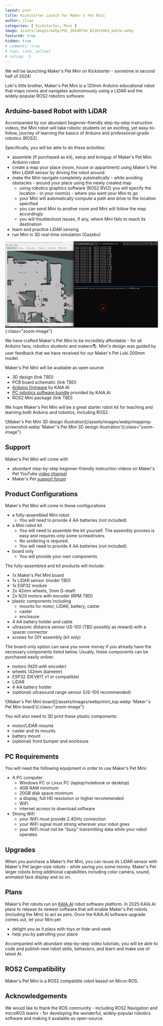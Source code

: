 ```yaml
---
layout: post
title: Kickstarter Launch for Maker's Pet Mini
author: iliao
categories: [ Kickstarter, Mini ]
image: assets/images/webp/PXL_20240704_031632664_edite.webp
featured: true
hidden: true
# comments: true
# tags: [red, yellow]
# rating: .5
---
```


We will be launching Maker's Pet Mini on Kickstarter - sometime in second half of 2024!

Loki's little brother, Maker's Pet Mini is a 120mm Arduino educational robot that maps rooms and navigates autonomously using a LiDAR and the widely-popular ROS2 robotics software.

## Arduino-based Robot with LiDAR

Accompanied by our abundant beginner-friendly step-by-step instruction videos, the Mini robot will take robotic students on an exciting, yet easy-to-follow, journey of learning the basics of Arduino and professional-grade robotics (ROS2).

Specifically, you will be able to do these activities:
- assemble (if purchased as kit), setup and bringup of Maker's Pet Mini Arduino robot
- create a map your place (room, house or appartment) using Maker's Pet Mini LiDAR sensor by driving the robot around 
- make the Mini navigate completely automatically - while avoiding obstacles - around your place using the newly created map
  - using robotics graphics software (ROS2 RVIZ) you will specify the location - in your room(s) - where you want your Mini to go
  - your Mini will automatically compute a path and drive to the location specified
  - you can send Mini to another room and Mini will follow the map accordingly
  - you will troubleshoot issues, if any, where Mini fails to reach its destination
- learn and practice LiDAR sensing
- run Mini in 3D real-time simulation (Gazebo)

![Room mapping with LiDAR illustration](/assets/images/webp/snoopy-mapping-screenshot.webp 'Room mapping with LiDAR illustration'){:class="zoom-image"}

We have crafted Maker's Pet Mini to be incredibly affordable - for all Arduino fans, robotics students and makers🌎. Mini's design was guided by user feedback that we have received for our Maker's Pet Loki 200mm model.

Maker's Pet Mini will be available as open source:
- 3D design (link TBD)
- PCB board schematic (link TBD)
- [Arduino firmware](https://github.com/kaiaai/firmware/) by KAIA.AI
- [PC robotics software bundle](https://github.com/kaiaai/install) provided by KAIA.AI
- ROS2 Mini package (link TBD)

We hope Maker's Pet Mini will be a great starter robot kit for teaching and learning both Arduino and robotics, including ROS2.

![Maker's Pet Mini 3D design illustration](/assets/images/webp/mapping-screenshot.webp 'Maker''s Pet Mini 3D design illustration'){:class="zoom-image"}

## Support

Maker's Pet Mini will come with
- abundant step-by-step beginner-friendly instruction videos on Maker's Pet YouTube [video channel](https://www.youtube.com/@makerspet)
- Maker's Pet [support forum](https://github.com/makerspet/support/discussions/)

## Product Configurations

Maker's Pet Mini will come in these configurations
- a fully-assembled Mini robot
  - You will need to provide 4 AA batteries (not included).
- a Mini robot kit
  - You will need to assemble the kit yourself. The assembly process is easy and requires only some screwdrivers.
  - No soldering is required.
  - You will need to provide 4 AA batteries (not included).
- board only
  - You will provide your own components.

The fully-assembled and kit products will include:
- 1x Maker's Pet Mini board
- 1x LiDAR sensor (model TBD)
- 1x ESP32 module
- 2x 42mm wheels, 3mm D-shaft
- 2x N20 motors with encoder (RPM TBD)
- plastic components including
  - mounts for motor, LiDAR, battery, caster
  - caster
  - enclosure
- 4 AA battery holder and cable
- ultrasonic distance sensor US-100 (TBD possibly as reward) with a spacer connector
- screws for DIY assembly (kit only)

The board-only option can save you some money if you already have the necessary components listed below. Usually, these components can be purchased easily online:
  - motors (N20 with encoder)
  - wheels (42mm diameter)
  - ESP32 (DEVKIT v1 or compatible)
  - LiDAR
  - 4 AA battery holder
  - (optional) ultrasound range sensor (US-100 recommended)

![Maker's Pet Mini board](/assets/images/webp/mini_top.webp 'Maker''s Pet Mini board'){:class="zoom-image"}

You will also need to 3D print these plastic components:
  - motor/LiDAR mounts
  - caster and its mounts
  - battery mount
  - (optional) front bumper and enclosure

## PC Requirements

You will need the following equipment in order to use Maker's Pet Mini:
- A PC computer
  - Windows PC or Linux PC (laptop/notebook or desktop)
  - 4GB RAM minimum
  - 20GB disk space minimum
  - a display, full HD resolution or higher recommended
  - WiFi
  - internet access to download software
- Strong Wifi
  - your WiFi must provide 2.4GHz connection
  - your WiFi signal must strong wherever your robot goes
  - your WiFi must not be "busy" transmitting data while your robot operates

## Upgrades

When you purchase a Maker’s Pet Mini, you can reuse its LiDAR sensor with Maker's Pet larger-size robots - while saving you some money. Maker's Pet larger robots bring additional capabilities including color camera, sound, animated face display and so on.

## Plans

Maker's Pet robots run on [KAIA.AI](https://github.com/kaiaai/firmware/) robot software platform. In 2025 KAIA.AI plans to release its newest software that will enable Maker's Pet robots (including the Mini) to act as pets. Once the KAIA.AI software upgrade comes out, let your Mini pet
- delight you as it plays with toys or hide-and-seek
- help you by patrolling your place

Accompanied with abundant step-by-step video tutorials, you will be able to code and publish new robot skills, behaviors, and  learn and make use of latest AI.

## ROS2 Compatibility

Maker's Pet Mini is a ROS2 compatible robot based on Micro-ROS.

## Acknowledgements

We would like to thank the ROS community - including ROS2 Navigation and microROS teams - for developing the wonderful, widely-popular robotics software and making it available as open-source.